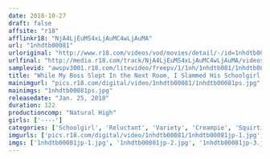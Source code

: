 ```yaml
---
date: 2018-10-27
draft: false
affsite: "r18"
afflinkr18: "NjA4LjEuMS4xLjAuMC4wLjAuMA"
url: "1nhdtb00081"
urloriginal: "http://www.r18.com/videos/vod/movies/detail/-/id=1nhdtb00081"
urlfinal: "http://media.r18.com/track/NjA4LjEuMS4xLjAuMC4wLjAuMA/videos/vod/movies/detail/-/id=1nhdtb00081"
samplevid: "awspv3001.r18.com/litevideo/freepv/1/1nh/1nhdtb081/1nhdtb081_dmb_w.mp4"
title: "While My Boss Slept In the Next Room, I Slammed His Schoolgirl Daughter Against The Wall And Pumped Her So Full Of Semen That Her Womb Was Flooded With My Creampie Cum"
mainimgurl: "pics.r18.com/digital/video/1nhdtb00081/1nhdtb00081ps.jpg"
mainimgs: "1nhdtb00081ps.jpg"
releasedate: "Jan. 25, 2018"
duration: 122
productioncomp: "Natural High"
girls: ['----']
categories: ['Schoolgirl', 'Reluctant', 'Variety', 'Creampie', 'Squirting', 'Deep Throat', 'Hi-Def']
imgurls: ['pics.r18.com/digital/video/1nhdtb00081/1nhdtb00081jp-1.jpg', 'pics.r18.com/digital/video/1nhdtb00081/1nhdtb00081jp-2.jpg', 'pics.r18.com/digital/video/1nhdtb00081/1nhdtb00081jp-3.jpg', 'pics.r18.com/digital/video/1nhdtb00081/1nhdtb00081jp-4.jpg', 'pics.r18.com/digital/video/1nhdtb00081/1nhdtb00081jp-5.jpg', 'pics.r18.com/digital/video/1nhdtb00081/1nhdtb00081jp-6.jpg', 'pics.r18.com/digital/video/1nhdtb00081/1nhdtb00081jp-7.jpg', 'pics.r18.com/digital/video/1nhdtb00081/1nhdtb00081jp-8.jpg', 'pics.r18.com/digital/video/1nhdtb00081/1nhdtb00081jp-9.jpg', 'pics.r18.com/digital/video/1nhdtb00081/1nhdtb00081jp-10.jpg', 'pics.r18.com/digital/video/1nhdtb00081/1nhdtb00081jp-11.jpg', 'pics.r18.com/digital/video/1nhdtb00081/1nhdtb00081jp-12.jpg', 'pics.r18.com/digital/video/1nhdtb00081/1nhdtb00081jp-13.jpg', 'pics.r18.com/digital/video/1nhdtb00081/1nhdtb00081jp-14.jpg', 'pics.r18.com/digital/video/1nhdtb00081/1nhdtb00081jp-15.jpg', 'pics.r18.com/digital/video/1nhdtb00081/1nhdtb00081jp-16.jpg', 'pics.r18.com/digital/video/1nhdtb00081/1nhdtb00081jp-17.jpg', 'pics.r18.com/digital/video/1nhdtb00081/1nhdtb00081jp-18.jpg', 'pics.r18.com/digital/video/1nhdtb00081/1nhdtb00081jp-19.jpg', 'pics.r18.com/digital/video/1nhdtb00081/1nhdtb00081jp-20.jpg']
imgs: ['1nhdtb00081jp-1.jpg', '1nhdtb00081jp-2.jpg', '1nhdtb00081jp-3.jpg', '1nhdtb00081jp-4.jpg', '1nhdtb00081jp-5.jpg', '1nhdtb00081jp-6.jpg', '1nhdtb00081jp-7.jpg', '1nhdtb00081jp-8.jpg', '1nhdtb00081jp-9.jpg', '1nhdtb00081jp-10.jpg', '1nhdtb00081jp-11.jpg', '1nhdtb00081jp-12.jpg', '1nhdtb00081jp-13.jpg', '1nhdtb00081jp-14.jpg', '1nhdtb00081jp-15.jpg', '1nhdtb00081jp-16.jpg', '1nhdtb00081jp-17.jpg', '1nhdtb00081jp-18.jpg', '1nhdtb00081jp-19.jpg', '1nhdtb00081jp-20.jpg']
---
```

